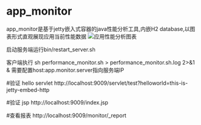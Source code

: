 app_monitor
===============

app_monitor是基于jetty嵌入式容器的java性能分析工具,内嵌H2 database,以图表形式直观展现应用当前性能数据
![应用性能分析图表](https://raw.github.com/langke93/app_monitor/master/doc/img/monitor__report.png)

启动服务端运行bin/restart_server.sh

客户端执行 sh performance_monitor.sh > performance_monitor.sh.log 2>&1 &
需要配置host:app.monitor.server指向服务端IP

#验证 hello servlet
http://localhost:9009/servlet/test?helloworld=this-is-jetty-embed-http

#验证 jsp
http://localhost:9009/index.jsp

#查看报表
http://localhost:9009/monitor/_report